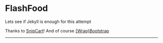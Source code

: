 # FlashFood
Lets see if Jekyll is enough for this attempt

Thanks to [SnipCart](snip)!
And of course [{Wrap}Bootstrap](wrap)

---

[snip]: https://snipcart.com/blog/static-site-e-commerce-part-2-integrating-snipcart-with-jekyll 'SnipCartBlog'
[wrap]: https://wrapbootstrap.com/
